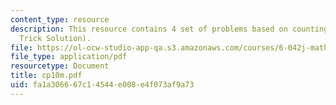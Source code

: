 ```yaml
---
content_type: resource
description: This resource contains 4 set of problems based on counting III(with Magic
  Trick Solution).
file: https://ol-ocw-studio-app-qa.s3.amazonaws.com/courses/6-042j-mathematics-for-computer-science-fall-2005/fa1a306667c14544e008e4f073af9a73_cp10m.pdf
file_type: application/pdf
resourcetype: Document
title: cp10m.pdf
uid: fa1a3066-67c1-4544-e008-e4f073af9a73
---
```

